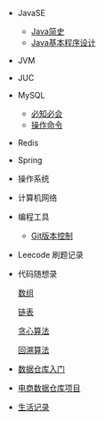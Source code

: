 * JavaSE
  * [Java简史](/ProjectDocs/JavaSE/Java简史.md)
  * [Java基本程序设计](/ProjectDocs/JavaSE/Java基本程序设计.md)
* JVM
* JUC
* MySQL
  * [必知必会](/ProjectDocs/数据库/必知必会.md)
  * [操作命令](/ProjectDocs/数据库/操作命令.md)
  
* Redis
* Spring
  
* 操作系统
* 计算机网络
* 编程工具
  * [Git版本控制](/ProjectDocs/Git版本控制.md)
  
* Leecode 刷题记录

[comment]: <> (  * [排序]&#40;/LeetcodeDocs/算法基础/排序/排序.md&#41;)

[comment]: <> (  * [二分]&#40;/LeetcodeDocs/算法基础/二分/二分.md&#41;)

[comment]: <> (  * 前缀和与差分)
    
[comment]: <> (    [前缀和]&#40;/LeetcodeDocs/算法基础/前缀和与差分/前缀和.md&#41;)
    
[comment]: <> (    [差分]&#40;/LeetcodeDocs/算法基础/前缀和与差分/差分.md&#41;)

[comment]: <> (  * [区间合并])

[comment]: <> (  * [双指针算法])

[comment]: <> (  * [高精度]&#40;/LeetcodeDocs/算法基础/高精度/高精度.md&#41;)

[comment]: <> (  * [离散化])
  * 代码随想录

    [数组](/LeetcodeDocs/代码随想录/数组/数组.md)

    [链表](/LeetcodeDocs/代码随想录/链表/链表.md)
    
    [贪心算法](/LeetcodeDocs/代码随想录/贪心/贪心.md)
    
    [回溯算法](/LeetcodeDocs/代码随想录/回溯/回溯.md)


  
* [数据仓库入门]()
* [电商数据仓库项目]()
* [生活记录]()